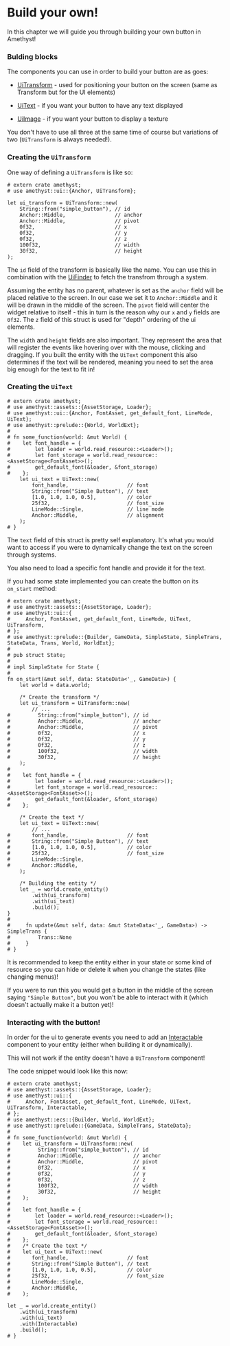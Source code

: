 # Build your own!

In this chapter we will guide you through building your own button in Amethyst!

### Bulding blocks

The components you can use in order to build your button are as goes:

- [UiTransform](https://docs.amethyst.rs/master/amethyst_ui/struct.UiTransform.html) -
used for positioning your button on the screen (same as Transform but for the UI elements)

- [UiText](https://docs.amethyst.rs/master/amethyst_ui/struct.UiText.html) -
if you want your button to have any text displayed

- [UiImage](https://docs.amethyst.rs/master/amethyst_ui/enum.UiImage.html) -
if you want your button to display a texture


You don't have to use all three at the same time of course but variations of two (`UiTransform` is always needed!).

### Creating the `UiTransform`

One way of defining a `UiTransform` is like so:

```rust,edition2018,no_run,noplaypen
# extern crate amethyst;
# use amethyst::ui::{Anchor, UiTransform};

let ui_transform = UiTransform::new(
    String::from("simple_button"), // id
    Anchor::Middle,                // anchor
    Anchor::Middle,                // pivot
    0f32,                          // x
    0f32,                          // y
    0f32,                          // z
    100f32,                        // width
    30f32,                         // height
);
```

The `id` field of the transform is basically like the name. You can use this in combination with the
[UiFinder](https://docs.amethyst.rs/master/amethyst_ui/struct.UiFinder.html) to fetch the transfrom through a system.

Assuming the entity has no parent, whatever is set as the `anchor` field will be placed relative to the screen. In our case
we set it to `Anchor::Middle` and it will be drawn in the middle of the screen. The `pivot` field will center the widget
relative to itself - this in turn is the reason why our `x` and `y` fields are `0f32`. The `z` field of this struct 
is used for "depth" ordering of the ui elements.

The `width` and `height` fields are also important. They represent the area that will register the events like hovering over 
with the mouse, clicking and dragging. If you built the entity with the `UiText` component this also determines if the text will be rendered, 
meaning you need
to set the area big enough for the text to fit in!


### Creating the `UiText`

```rust,edition2018,no_run,noplaypen
# extern crate amethyst;
# use amethyst::assets::{AssetStorage, Loader};
# use amethyst::ui::{Anchor, FontAsset, get_default_font, LineMode, UiText};
# use amethyst::prelude::{World, WorldExt};
#
# fn some_function(world: &mut World) {
#    let font_handle = {
#        let loader = world.read_resource::<Loader>();
#        let font_storage = world.read_resource::<AssetStorage<FontAsset>>();
#        get_default_font(&loader, &font_storage)
#    };
    let ui_text = UiText::new(
        font_handle,                   // font
        String::from("Simple Button"), // text
        [1.0, 1.0, 1.0, 0.5],          // color
        25f32,                         // font_size
        LineMode::Single,              // line mode
        Anchor::Middle,                // alignment
    );
# }
```
The `text` field of this struct is pretty self explanatory. It's what you would want to access if
you were to dynamically change the text on the screen through systems.

You also need to load a specific font handle and provide it for the text.

If you had some state implemented you can create the button on its `on_start` method:

```rust,edition2018,no_run,noplaypen
# extern crate amethyst;
# use amethyst::assets::{AssetStorage, Loader};
# use amethyst::ui::{
#     Anchor, FontAsset, get_default_font, LineMode, UiText, UiTransform,
# };
# use amethyst::prelude::{Builder, GameData, SimpleState, SimpleTrans, StateData, Trans, World, WorldExt};
#
# pub struct State;
#
# impl SimpleState for State {
#
fn on_start(&mut self, data: StateData<'_, GameData>) {
    let world = data.world;

    /* Create the transform */
    let ui_transform = UiTransform::new(
        // ...
#         String::from("simple_button"), // id
#         Anchor::Middle,                // anchor
#         Anchor::Middle,                // pivot
#         0f32,                          // x
#         0f32,                          // y
#         0f32,                          // z
#         100f32,                        // width
#         30f32,                         // height
    );
#
#    let font_handle = {
#        let loader = world.read_resource::<Loader>();
#        let font_storage = world.read_resource::<AssetStorage<FontAsset>>();
#        get_default_font(&loader, &font_storage)
#    };

    /* Create the text */
    let ui_text = UiText::new(
        // ...
#       font_handle,                   // font
#       String::from("Simple Button"), // text
#       [1.0, 1.0, 1.0, 0.5],          // color
#       25f32,                         // font_size
#       LineMode::Single,
#       Anchor::Middle,
    );

    /* Building the entity */
    let _ = world.create_entity()
        .with(ui_transform)
        .with(ui_text)
        .build();
}
#
#     fn update(&mut self, data: &mut StateData<'_, GameData>) -> SimpleTrans {
#         Trans::None
#     }
# }
```

It is recommended to keep the entity either in your state or some kind of resource so you
can hide or delete it when you change the states (like changing menus)!

If you were to run this you would get a button in the middle of the screen saying `"Simple Button"`, but
you won't be able to interact with it (which doesn't actually make it a button yet)!

### Interacting with the button!

In order for the ui to generate events you need to add an [Interactable](https://docs.amethyst.rs/master/amethyst_ui/struct.Interactable.html) 
component to your entity (either when building it or dynamically).

This will not work if the entity doesn't
have a `UiTransform` component!

The code snippet would look like this now:

```rust,edition2018,no_run,noplaypen
# extern crate amethyst;
# use amethyst::assets::{AssetStorage, Loader};
# use amethyst::ui::{
#     Anchor, FontAsset, get_default_font, LineMode, UiText, UiTransform, Interactable,
# };
# use amethyst::ecs::{Builder, World, WorldExt};
# use amethyst::prelude::{GameData, SimpleTrans, StateData};
#
# fn some_function(world: &mut World) {
#    let ui_transform = UiTransform::new(
#         String::from("simple_button"), // id
#         Anchor::Middle,                // anchor
#         Anchor::Middle,                // pivot
#         0f32,                          // x
#         0f32,                          // y
#         0f32,                          // z
#         100f32,                        // width
#         30f32,                         // height
#    );
#
#    let font_handle = {
#        let loader = world.read_resource::<Loader>();
#        let font_storage = world.read_resource::<AssetStorage<FontAsset>>();
#        get_default_font(&loader, &font_storage)
#    };
#    /* Create the text */
#    let ui_text = UiText::new(
#       font_handle,                   // font
#       String::from("Simple Button"), // text
#       [1.0, 1.0, 1.0, 0.5],          // color
#       25f32,                         // font_size
#       LineMode::Single,
#       Anchor::Middle,
#    );

let _ = world.create_entity()
    .with(ui_transform)
    .with(ui_text)
    .with(Interactable)
    .build();
# }
```
